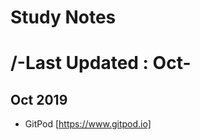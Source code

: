 # Study Notes
/-Last Updated : Oct-
==============================
## Oct 2019
* GitPod [https://www.gitpod.io]
